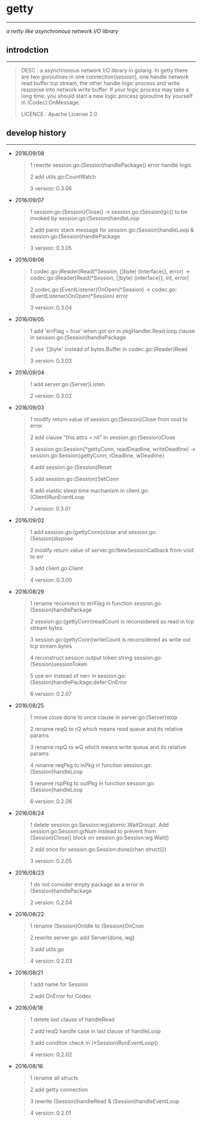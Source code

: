 # getty #
---
 *a netty like asynchronous network I/O library*

## introdction ##
---
> DESC       : a asynchronous network I/O library in golang. In getty there are two goroutines in one connection(session), one handle network read buffer tcp stream, the other handle logic process and write response into network write buffer. If your logic process may take a long time, you should start a new logic process goroutine by yourself in (Codec):OnMessage.
>
> LICENCE    : Apache License 2.0

## develop history ##
---

- 2016/09/08
	> 1 rewrite session.go:(Session)handlePackage() error handle logic
    >
    > 2 add utils.go:CountWatch
    >
    > 3 version: 0.3.06

- 2016/09/07
	> 1 session.go:(Session)Close() -> session.go:(Session)gc() to be invoked by session.go:(Session)handleLoop
    >
    > 2 add panic stack message for session.go:(Session)handleLoop & session.go:(Session)handlePackage
    >
    > 3 version: 0.3.05

- 2016/09/06
	> 1 codec.go:(Reader)Read(*Session, []byte) (interface{}, error)  -> codec.go:(Reader)Read(*Session, []byte) (interface{}, int, error) 
	>
    > 2 codec.go:(EventListener)OnOpen(*Session) -> codec.go:(EventListener)OnOpen(*Session) error
	>
    > 3 version: 0.3.04

- 2016/09/05
	> 1 add 'errFlag = true' when got err in pkgHandler.Read loop clause in session.go:(Session)handlePackage
	>
    > 2 use '[]byte' instead of bytes.Buffer in codec.go:(Reader)Read
	>
    > 3 version: 0.3.03

- 2016/09/04
	> 1 add server.go:(Server)Listen
	>
    > 2 version: 0.3.02
    
- 2016/09/03
	> 1 modify return value of session.go:(Session)Close from void to error
	>
    > 2 add clause "this.attrs = nil" in session.go:(Session)Close
	>
    > 3 session.go:Session{*gettyConn, readDeadline, writeDeadline} -> session.go:Session{gettyConn, rDeadline, wDeadline}
	>
    > 4 add session.go:(Session)Reset
    >
    > 5 add session.go:(Session)SetConn
    >
    > 6 add elastic sleep time machanism in client.go:(Client)RunEventLoop
    >
    > 7 version: 0.3.01
    
- 2016/09/02
	> 1 add session.go:(gettyConn)close and session.go:(Session)dispose
	>
    > 2 modify return value of server.go:NewSessionCallback from void to err
	>
    > 3 add client.go:Client
    >
    > 4 version: 0.3.00

- 2016/08/29
	> 1 rename reconnect to errFlag in function session.go:(Session)handlePackage
	>
    > 2 session.go:(gettyConn)readCount is reconsidered as read in tcp stream bytes
	>
    > 3 session.go:(gettyConn)writeCount is reconsidered as write out tcp stream bytes
	>
    > 4 reconstruct session output token string session.go:(Session)sessionToken
	>
    > 5 use err instead of nerr in session.go:(Session)handlePackage:defer:OnError
	>
   	> 6 version: 0.2.07
    
- 2016/08/25
	> 1 move close done to once clause in server.go:(Server)stop
	>
	> 2 rename reqQ to rQ which means read queue and its relative params
	>
	> 3 rename rspQ to wQ which means write queue and its relative params
	>
	> 4 rename reqPkg to inPkg in function session.go:(Session)handleLoop
	>
	> 5 rename rspPkg to outPkg in function session.go:(Session)handleLoop
	>
	> 6 version: 0.2.06

- 2016/08/24
	> 1 delete session.go:Session:wg(atomic.WaitGroup). Add session.go:Session:grNum instead to prevent from  (Session)Close() block on session.go:Session:wg.Wait()
	>
	> 2 add once for session.go:Session:done(chan struct{})
	>
	> 3 version: 0.2.05

- 2016/08/23
	> 1 do not consider empty package as a error in (Session)handlePackage
	>
	> 2 version: 0.2.04

- 2016/08/22
	> 1 rename (Session)OnIdle to (Session)OnCron
	>
	> 2 rewrite server.go: add Server{done, wg}
	>
	> 3 add utils.go
	>
	> 4 version: 0.2.03

- 2016/08/21
	> 1 add name for Session
	>
	> 2 add OnError for Codec

- 2016/08/18
	> 1 delete last clause of handleRead
	>
	> 2 add reqQ handle case in last clause of handleLoop
	>
	> 3 add conditon check in (*Session)RunEventLoop()
	>
	> 4 version: 0.2.02

- 2016/08/16
	> 1 rename all structs
	>
	> 2 add getty connection
	>
	> 3 rewrite (Session)handleRead & (Session)handleEventLoop
	>
	> 4 version: 0.2.01
